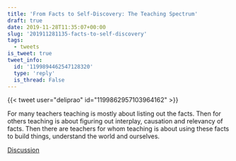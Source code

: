 ```yaml
---
title: 'From Facts to Self-Discovery: The Teaching Spectrum'
draft: true
date: 2019-11-28T11:35:07+00:00
slug: '201911281135-facts-to-self-discovery'
tags:
  - tweets
is_tweet: true
tweet_info:
  id: '1199894462547128320'
  type: 'reply'
  is_thread: False
---
```




{{< tweet user="deliprao" id="1199862957103964162" >}}

For many teachers teaching is mostly about listing out the facts. Then for others teaching is about figuring out interplay, causation and relevancy of facts. Then there are teachers for whom teaching is about using these facts to build things, understand the world and ourselves.

[Discussion](https://x.com/sytelus/status/1199894462547128320)
